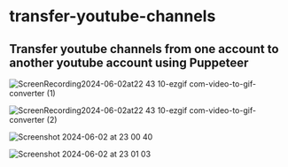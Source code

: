 # transfer-youtube-channels
## Transfer youtube channels from one account to another youtube account using Puppeteer

![ScreenRecording2024-06-02at22 43 10-ezgif com-video-to-gif-converter (1)](https://github.com/tymoyato/transfer-youtube-channels/assets/20670658/a81d9adc-711e-4e32-bc89-7a2d78d2761f)


![ScreenRecording2024-06-02at22 43 10-ezgif com-video-to-gif-converter (2)](https://github.com/tymoyato/transfer-youtube-channels/assets/20670658/735d00e0-59d4-423e-a520-b00984384449)


![Screenshot 2024-06-02 at 23 00 40](https://github.com/tymoyato/transfer-youtube-channels/assets/20670658/fe3b2327-9e5d-48e0-9cfd-79b68399ad4d)


![Screenshot 2024-06-02 at 23 01 03](https://github.com/tymoyato/transfer-youtube-channels/assets/20670658/4e542e89-e425-40cd-a836-7630f4e85dbc)
